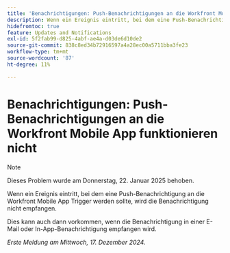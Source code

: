 ```yaml
---
title: 'Benachrichtigungen: Push-Benachrichtigungen an die Workfront Mobile App funktionieren nicht'
description: Wenn ein Ereignis eintritt, bei dem eine Push-Benachrichtigung an die Workfront Mobile App Trigger werden sollte, wird die Benachrichtigung nicht empfangen.
hidefromtoc: true
feature: Updates and Notifications
exl-id: 5f2fab99-d825-4abf-ae4a-d03de6d10de2
source-git-commit: 838c8ed34b72916597a4a28ec00a5711bba3fe23
workflow-type: tm+mt
source-wordcount: '87'
ht-degree: 11%

---
```


# Benachrichtigungen: Push-Benachrichtigungen an die Workfront Mobile App funktionieren nicht

>[!NOTE]
>
>Dieses Problem wurde am Donnerstag, 22. Januar 2025 behoben.

Wenn ein Ereignis eintritt, bei dem eine Push-Benachrichtigung an die Workfront Mobile App Trigger werden sollte, wird die Benachrichtigung nicht empfangen.

Dies kann auch dann vorkommen, wenn die Benachrichtigung in einer E-Mail oder In-App-Benachrichtigung empfangen wird.

_Erste Meldung am Mittwoch, 17. Dezember 2024._
